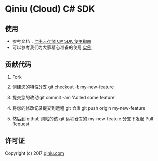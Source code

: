 # Qiniu (Cloud) C# SDK

## 使用

* 参考文档：[七牛云存储 C# SDK 使用指南](https://developer.qiniu.com/kodo/sdk/1237/csharp)
* 可以参考我们为大家精心准备的使用 [实例](https://github.com/qiniu/csharp-sdk/tree/master/src/QiniuTests)


## 贡献代码

1. Fork

2. 创建您的特性分支 git checkout -b my-new-feature

3. 提交您的改动 git commit -am 'Added some feature'

4. 将您的修改记录提交到远程 git 仓库 git push origin my-new-feature

5. 然后到 github 网站的该 git 远程仓库的 my-new-feature 分支下发起 Pull Request


## 许可证

Copyright (c) 2017 [qiniu.com](www.qiniu.com)
